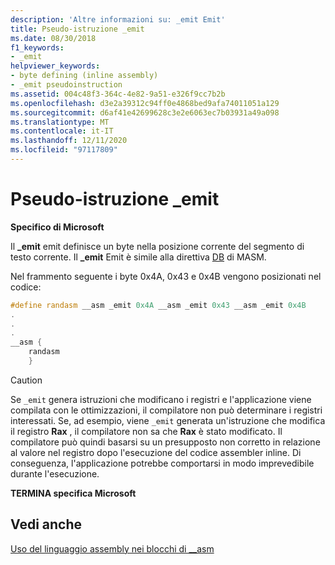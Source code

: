 ```yaml
---
description: 'Altre informazioni su: _emit Emit'
title: Pseudo-istruzione _emit
ms.date: 08/30/2018
f1_keywords:
- _emit
helpviewer_keywords:
- byte defining (inline assembly)
- _emit pseudoinstruction
ms.assetid: 004c48f3-364c-4e82-9a51-e326f9cc7b2b
ms.openlocfilehash: d3e2a39312c94ff0e4868bed9afa74011051a129
ms.sourcegitcommit: d6af41e42699628c3e2e6063ec7b03931a49a098
ms.translationtype: MT
ms.contentlocale: it-IT
ms.lasthandoff: 12/11/2020
ms.locfileid: "97117809"
---
```

# <a name="_emit-pseudoinstruction"></a>Pseudo-istruzione _emit

**Specifico di Microsoft**

Il **_emit** emit definisce un byte nella posizione corrente del segmento di testo corrente. Il **_emit** Emit è simile alla direttiva [DB](../../assembler/masm/db.md) di MASM.

Nel frammento seguente i byte 0x4A, 0x43 e 0x4B vengono posizionati nel codice:

```cpp
#define randasm __asm _emit 0x4A __asm _emit 0x43 __asm _emit 0x4B
.
.
.
__asm {
    randasm
    }
```

> [!CAUTION]
> Se `_emit` genera istruzioni che modificano i registri e l'applicazione viene compilata con le ottimizzazioni, il compilatore non può determinare i registri interessati. Se, ad esempio, viene `_emit` generata un'istruzione che modifica il registro **Rax** , il compilatore non sa che **Rax** è stato modificato. Il compilatore può quindi basarsi su un presupposto non corretto in relazione al valore nel registro dopo l'esecuzione del codice assembler inline. Di conseguenza, l'applicazione potrebbe comportarsi in modo imprevedibile durante l'esecuzione.

**TERMINA specifica Microsoft**

## <a name="see-also"></a>Vedi anche

[Uso del linguaggio assembly nei blocchi di __asm](../../assembler/inline/using-assembly-language-in-asm-blocks.md)<br/>
